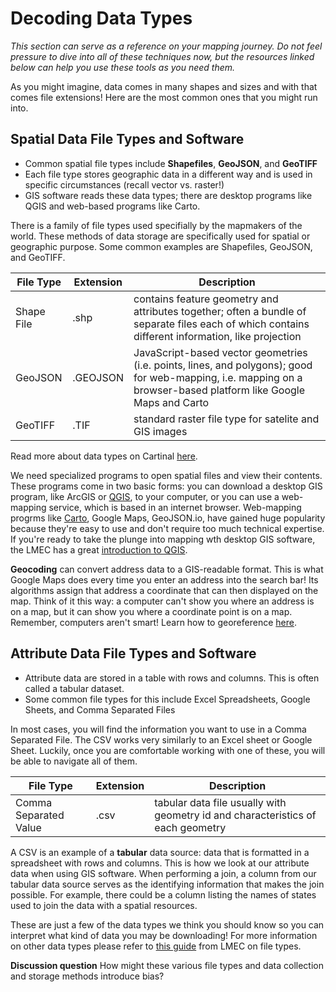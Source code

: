 # Decoding Data Types


*This section can serve as a reference on your mapping journey. Do not feel pressure to dive into all of these techniques now, but the resources linked below can help you use these tools as you need them.* 

As you might imagine, data comes in many shapes and sizes and with that comes file extensions! Here are the most common ones that you might run into.

## Spatial Data File Types and Software

* Common spatial file types include **Shapefiles**, **GeoJSON**, and **GeoTIFF**
* Each file type stores geographic data in a different way and is used in specific circumstances (recall vector vs. raster!)
* GIS software reads these data types; there are desktop programs like QGIS and web-based programs like Carto. 

<hideable title = "On your own time">

There is a family of file types used specifially by the mapmakers of the world. These methods of data storage are specifically used for spatial or geographic purpose. Some common examples are Shapefiles, GeoJSON, and GeoTIFF. 

| File Type| Extension | Description |
| -------- | -------- | -------- |
| Shape File     | .shp     | contains feature geometry and attributes together; often a bundle of separate files each of which contains different information, like projection     |
| GeoJSON     | .GEOJSON     | JavaScript-based vector geometries (i.e. points, lines, and polygons); good for web-mapping, i.e. mapping on a browser-based platform like Google Maps and Carto    |
| GeoTIFF    | .TIF    | standard raster file type for satelite and GIS images     |

Read more about data types on Cartinal [here](https://geoservices.leventhalmap.org/cartinal/guides/file-formats.html).

We need specialized programs to open spatial files and view their contents. These programs come in two basic forms: you can download a desktop GIS program, like ArcGIS or [QGIS](https://www.qgis.org/en/site/), to your computer, or you can use a web-mapping service, which is based in an internet browser. Web-mapping progrms like [Carto](https://carto.com/), Google Maps, GeoJSON.io, have gained huge popularity because they're easy to use and don't require too much technical expertise. If you're ready to take the plunge into mapping wth desktop GIS software, the LMEC has a great [introduction to QGIS](https://geoservices.leventhalmap.org/cartinal/guides/get-started-qgis/).  

</hideable>

<aside>

**Geocoding** can convert address data to a GIS-readable format. This is what Google Maps does every time you enter an address into the search bar! Its algorithms assign that address a coordinate that can then displayed on the map. Think of it this way: a computer can't show you where an address is on a map, but it can show you where a coordinate point is on a map. Remember, computers aren't smart! Learn how to georeference [here](https://geoservices.leventhalmap.org/cartinal/guides/georeference.html). 

</aside>

## Attribute Data File Types and Software

* Attribute data are stored in a table with rows and columns. This is often called a tabular dataset.
* Some common file types for this include Excel Spreadsheets, Google Sheets, and Comma Separated Files

<Hideable title = "On your own time">

In most cases, you will find the information you want to use in a Comma Separated File. The CSV works very similarly to an Excel sheet or Google Sheet. Luckily, once you are comfortable working with one of these, you will be able to navigate all of them. 


| File Type| Extension | Description |
| -------- | -------- | -------- |
| Comma Separated Value     | .csv   | tabular data file usually with geometry id and characteristics of each geometry  |

A CSV is an example of a **tabular** data source: data that is formatted in a spreadsheet with rows and columns. This is how we look at our attribute data when using GIS software. When performing a join, a column from our tabular data source serves as the identifying information that makes the join possible. For example, there could be a column listing the names of states used to join the data with a spatial resources. 

These are just a few of the data types we think you should know so you can interpret what kind of data you may be downloading! For more information on other data types please refer to [this guide](https://geoservices.leventhalmap.org/cartinal/guides/file-formats.html) from LMEC on file types.

</Hideable>
 
<aside>
 
**Discussion question**
How might these various file types and data collection and storage methods introduce bias?

</aside>